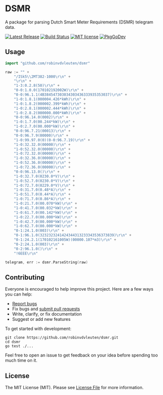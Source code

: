 # DSMR

A package for parsing Dutch Smart Meter Requirements (DSMR) telegram data.

[![Latest Release](https://img.shields.io/github/release/robinvdvleuten/dsmr.svg?style=flat-square)](https://github.com/robinvdvleuten/dsmr/releases)
[![Build Status](https://img.shields.io/github/actions/workflow/status/robinvdvleuten/dsmr/test.yml?style=flat-square&branch=main)](https://github.com/robinvdvleuten/dsmr/actions?query=workflow%3Atest)
[![MIT license](https://img.shields.io/github/license/robinvdvleuten/dsmr.svg?style=flat-square)](https://github.com/robinvdvleuten/dsmr/blob/main/LICENSE)
[![PkgGoDev](https://pkg.go.dev/badge/github.com/robinvdvleuten/dsmr)](https://pkg.go.dev/github.com/robinvdvleuten/dsmr)

## Usage

```go
import "github.com/robinvdvleuten/dsmr"

raw := "" +
    "/ISk5\\2MT382-1000\r\n" +
    "\r\n" +
    "1-3:0.2.8(50)\r\n" +
    "0-0:1.0.0(170102192002W)\r\n" +
    "0-0:96.1.1(4B384547303034303436333935353037)\r\n" +
    "1-0:1.8.1(000004.426*kWh)\r\n" +
    "1-0:1.8.2(000002.399*kWh)\r\n" +
    "1-0:2.8.1(000002.444*kWh)\r\n" +
    "1-0:2.8.2(000000.000*kWh)\r\n" +
    "0-0:96.14.0(0002)\r\n" +
    "1-0:1.7.0(00.244*kW)\r\n" +
    "1-0:2.7.0(00.000*kW)\r\n" +
    "0-0:96.7.21(00013)\r\n" +
    "0-0:96.7.9(00000)\r\n" +
    "1-0:99.97.0(0)(0-0:96.7.19)\r\n" +
    "1-0:32.32.0(00000)\r\n" +
    "1-0:52.32.0(00000)\r\n" +
    "1-0:72.32.0(00000)\r\n" +
    "1-0:32.36.0(00000)\r\n" +
    "1-0:52.36.0(00000)\r\n" +
    "1-0:72.36.0(00000)\r\n" +
    "0-0:96.13.0()\r\n" +
    "1-0:32.7.0(0230.0*V)\r\n" +
    "1-0:52.7.0(0230.0*V)\r\n" +
    "1-0:72.7.0(0229.0*V)\r\n" +
    "1-0:31.7.0(0.48*A)\r\n" +
    "1-0:51.7.0(0.44*A)\r\n" +
    "1-0:71.7.0(0.86*A)\r\n" +
    "1-0:21.7.0(00.070*kW)\r\n" +
    "1-0:41.7.0(00.032*kW)\r\n" +
    "1-0:61.7.0(00.142*kW)\r\n" +
    "1-0:22.7.0(00.000*kW)\r\n" +
    "1-0:42.7.0(00.000*kW)\r\n" +
    "1-0:62.7.0(00.000*kW)\r\n" +
    "0-1:24.1.0(003)\r\n" +
    "0-1:96.1.0(3232323241424344313233343536373839)\r\n" +
    "0-1:24.2.1(170102161005W)(00000.107*m3)\r\n" +
    "0-2:24.1.0(003)\r\n" +
    "0-2:96.1.0()\r\n" +
    "!6EEE\r\n"

telegram, err := dsmr.ParseString(raw)
```

## Contributing

Everyone is encouraged to help improve this project. Here are a few ways you can help:

- [Report bugs](https://github.com/robinvdvleuten/dsmr/issues)
- Fix bugs and [submit pull requests](https://github.com/robinvdvleuten/dsmr/pulls)
- Write, clarify, or fix documentation
- Suggest or add new features

To get started with development:

```
git clone https://github.com/robinvdvleuten/dsmr.git
cd dsmr
go test ./...
```

Feel free to open an issue to get feedback on your idea before spending too much time on it.

## License

The MIT License (MIT). Please see [License File](LICENSE) for more information.